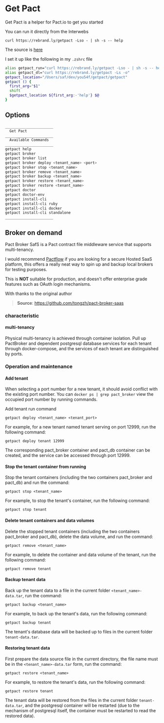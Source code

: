 # Get Pact

Get Pact is a helper for Pact.io to get you started

You can run it directly from the Interwebs

`curl https://rebrand.ly/getpact -Lso - | sh -s -- help`

The source is [here](https://gist.github.com/YOU54F/642ee8f54f1da813b0ee6e2a29628016) 

I set it up like the following in my `.zshrc` file

```sh
alias getpact_run="curl https://rebrand.ly/getpact -Lso - | sh -s -- help"
alias getpact_dl="curl https://rebrand.ly/getpact -Ls -o"
getpact_location="/Users/saf/dev/you54f/getpact/getpact"
getpact () {
  first_arg="$1"
  shift
  $getpact_location ${first_arg:-'help'} $@
}


```

## Options

```sh
______________________
  Get Pact
______________________
  Available Commands 
______________________
getpact help
getpact broker
getpact broker list
getpact broker deploy <tenant_name> <port>
getpact broker stop <tenant_name>
getpact broker remove <tenant_name>
getpact broker backup <tenant_name>
getpact broker restore <tenant_name>
getpact broker restore <tenant_name>
getpact doctor
getpact doctor-env
getpact install-cli
getpact install-cli ruby
getpact install-cli docker
getpact install-cli standalone
______________________

```

## Broker on demand

Pact Broker SafS is a Pact contract file middleware service that supports multi-tenancy.

I would recommend [Pactflow](https://pactflow.io/) if you are looking for a secure Hosted SaaS platform, this offers a really neat way to spin up and backup local brokers for testing purposes.

This is **NOT** suitable for production, and doesn't offer enterprise grade features such as OAuth login mechanisms.

With thanks to the original author

> **Source**: https://github.com/tongzh/pact-broker-saas


### characteristic

#### multi-tenancy

Physical multi-tenancy is achieved through container isolation. Pull up PactBroker and dependent postgresql database services for each tenant through docker-compose, and the services of each tenant are distinguished by ports.


### Operation and maintenance


#### Add tenant


When selecting a port number for a new tenant, it should avoid conflict with the existing port number. You can `docker ps | grep pact_broker` view the occupied port number by running commands.

Add tenant run command

`getpact deploy <tenant_name> <tenant_port>`

For example, for a new tenant named tenant serving on port 12999, run the following command:

`getpact deploy tenant 12999`

The corresponding pact_broker container and pact_db container can be created, and the service can be accessed through port 12999.

#### Stop the tenant container from running

Stop the tenant containers (including the two containers pact_broker and pact_db) and run the command:


`getpact stop <tenant_name>`

For example, to stop the tenant's container, run the following command:


`getpact stop tenant`

#### Delete tenant containers and data volumes

Delete the stopped tenant containers (including the two containers pact_broker and pact_db), delete the data volume, and run the command:

`getpact remove <tenant_name>`

For example, to delete the container and data volume of the tenant, run the following command:

`getpact remove tenant`

#### Backup tenant data

Back up the tenant data to a file in the current folder `<tenant_name>-data.tar`, run the command:

`getpact backup <tenant_name>`

For example, to back up the tenant's data, run the following command:

`getpact backup tenant`

The tenant's database data will be backed up to files in the current folder `tenant-data.tar`.

#### Restoring tenant data

First prepare the data source file in the current directory, the file name must be in the `<tenant_name>-data.tar` form, run the command:

`getpact restore <tenant_name>`

For example, to restore the tenant's data, run the following command:

`getpact restore tenant`

The tenant data will be restored from the files in the current folder `tenant-data.tar`, and the postgresql container will be restarted (due to the mechanism of postgresql itself, the container must be restarted to read the restored data).